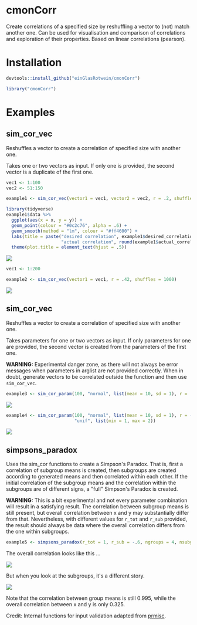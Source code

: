 # cmonCorr

Create correlations of a specified size by reshuffling a vector to (not) match another one. Can be used for visualisation and comparison of correlations and exploration of their properties. Based on linear correlations (pearson).

# Installation

```R
devtools::install_github("einGlasRotwein/cmonCorr")

library("cmonCorr")
```

# Examples

## sim_cor_vec

Reshuffles a vector to create a correlation of specified size with another one.

Takes one or two vectors as input. If only one is provided, the second vector is a duplicate of the first one.

```R
vec1 <- 1:100
vec2 <- 51:150

example1 <- sim_cor_vec(vector1 = vec1, vector2 = vec2, r = .2, shuffles = 100)

library(tidyverse)
example1$data %>%
  ggplot(aes(x = x, y = y)) +
  geom_point(colour = "#0c2c76", alpha = .6) +
  geom_smooth(method = "lm", colour = "#ff4600") +
  labs(title = paste("desired correlation", example1$desired_correlation, " - ",
                     "actual correlation", round(example1$actual_correlation, 2))) +
  theme(plot.title = element_text(hjust = .5))
```

![](https://raw.githubusercontent.com/einGlasRotwein/cmonCorr/master/examples/example1.png)

```R
vec1 <- 1:200

example2 <- sim_cor_vec(vector1 = vec1, r = .42, shuffles = 1000)
```

![](https://raw.githubusercontent.com/einGlasRotwein/cmonCorr/master/examples/example2.png)

## sim_cor_vec

Reshuffles a vector to create a correlation of specified size with another one.

Takes parameters for one or two vectors as input. If only parameters for one are provided, the second vector is created from the parameters of the first one.

**WARNING:** Experimental danger zone, as there will not always be error messages when parameters in arglist are not provided correctly. When in doubt, generate vectors to be correlated outside the function and then use `sim_cor_vec`.

```R
example3 <- sim_cor_param(100, "normal", list(mean = 10, sd = 1), r = .52, shuffles = 1000)
```

![](https://raw.githubusercontent.com/einGlasRotwein/cmonCorr/master/examples/example3.png)

```R
example4 <- sim_cor_param(100, "normal", list(mean = 10, sd = 1), r = -.8, shuffles = 100,
                          "unif", list(min = 1, max = 2))
```

![](https://raw.githubusercontent.com/einGlasRotwein/cmonCorr/master/examples/example4.png)

## simpsons_paradox

Uses the sim_cor functions to create a Simpson's Paradox. That is, first a correlation of subgroup means is created, then subgroups are created according to generated means and then correlated within each other. If the initial correlation of the subgroup means and the correlation within the subgroups are of different signs, a "full" Simpson's Paradox is created.

**WARNING:** This is a bit experimental and not every parameter combination will result in a satisfying result. The correlation between subgroup means is still present, but overall correlation between x and y may substantially differ from that. Nevertheless, with different values for `r_tot` and `r_sub` provided, the result should always be data where the overall correlation differs from the one within subgroups.

```R
example5 <- simpsons_paradox(r_tot = 1, r_sub = -.6, ngroups = 4, nsubgroups = 30)
```

The overall correlation looks like this ...

![](https://raw.githubusercontent.com/einGlasRotwein/cmonCorr/master/examples/examplesimps1.png)

But when you look at the subgroups, it's a different story.

![](https://raw.githubusercontent.com/einGlasRotwein/cmonCorr/master/examples/examplesimps2.png)

Note that the correlation between group means is still 0.995, while the overall correlation between x and y is only 0.325.

Credit: Internal functions for input validation adapted from [prmisc](https://github.com/m-Py/prmisc).
